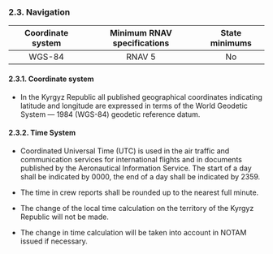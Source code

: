 ### 	2.3. Navigation

| Coordinate system | Minimum RNAV specifications | State minimums |
| :---------------: | :-------------------------: | :------------: |
|      WGS-84       |           RNAV 5            |       No       |

#### 2.3.1. Coordinate system

- In the Kyrgyz Republic all published geographical coordinates indicating latitude and longitude are expressed in terms of the World Geodetic System — 1984 (WGS-84) geodetic reference datum.

#### 2.3.2. Time System

- Coordinated Universal Time (UTC) is used in the air traffic and communication services for international flights and in documents published by the Aeronautical Information Service. The start of a day shall be indicated by 0000, the end of a day shall be indicated by 2359.

- The time in crew reports shall be rounded up to the nearest full minute.
- The change of the local time calculation on the territory of the Kyrgyz Republic will not be made.
- The change in time calculation will be taken into account in NOTAM issued if necessary.